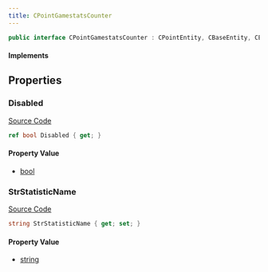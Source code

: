 ```yaml
---
title: CPointGamestatsCounter
---
```


```csharp
public interface CPointGamestatsCounter : CPointEntity, CBaseEntity, CEntityInstance, ISchemaClass<CEntityInstance>, ISchemaClass<CBaseEntity>, ISchemaClass<CPointEntity>, ISchemaClass<CPointGamestatsCounter>, ISchemaField, ISchemaClass, INativeHandle
```

#### Implements

## Properties

### Disabled

[Source Code](https://github.com/swiftly-solution/swiftlys2/blob/main/managed/src/SwiftlyS2.Generated/Schemas/Interfaces/CPointGamestatsCounter.cs#L19)

```csharp
ref bool Disabled { get; }
```

#### Property Value

- [bool](https://learn.microsoft.com/dotnet/api/system.boolean)

### StrStatisticName

[Source Code](https://github.com/swiftly-solution/swiftlys2/blob/main/managed/src/SwiftlyS2.Generated/Schemas/Interfaces/CPointGamestatsCounter.cs#L17)

```csharp
string StrStatisticName { get; set; }
```

#### Property Value

- [string](https://learn.microsoft.com/dotnet/api/system.string)

